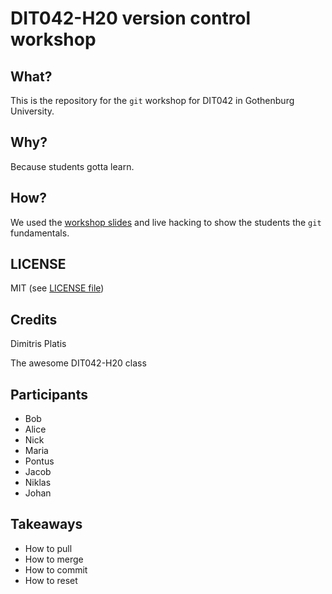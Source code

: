 # DIT042-H20 version control workshop

## What?

This is the repository for the `git` workshop for
DIT042 in Gothenburg University.

## Why?

Because students gotta learn.

## How?

We used the [workshop slides](http://plat.is/git) and live
hacking to show the students the `git` fundamentals.

## LICENSE

MIT (see [LICENSE file](LICENSE))

## Credits

Dimitris Platis

The awesome DIT042-H20 class

## Participants

* Bob
* Alice
* Nick
* Maria
* Pontus
* Jacob
* Niklas
* Johan

## Takeaways

* How to pull
* How to merge
* How to commit
* How to reset

